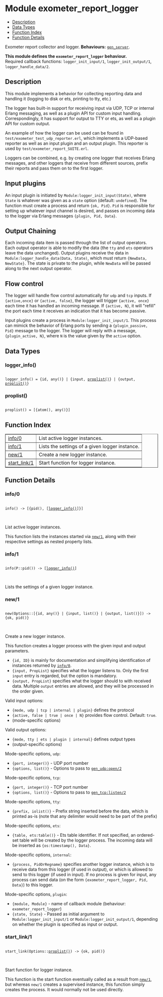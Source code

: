 

# Module exometer_report_logger #
* [Description](#description)
* [Data Types](#types)
* [Function Index](#index)
* [Function Details](#functions)


Exometer report collector and logger.
__Behaviours:__ [`gen_server`](gen_server.md).

__This module defines the `exometer_report_logger` behaviour.__<br /> Required callback functions: `logger_init_input/1`, `logger_init_output/1`, `logger_handle_data/2`.
<a name="description"></a>

## Description ##



This module implements a behavior for collecting reporting data and
handling it (logging to disk or ets, printing to tty, etc.)



The logger has built-in support for receiving input via UDP, TCP or
internal Erlang messaging, as well as a plugin API for custom input
handling. Correspondingly, it has support for output to TTY or ets, as
well as a plugin API for custom output.



An example of how the logger can be used can be found in
`test/exometer_test_udp_reporter.erl`, which implements a UDP-based
reporter as well as an input plugin and an output plugin. This reporter
is used by `test/exometer_report_SUITE.erl`.



Loggers can be combined, e.g. by creating one logger that receives Erlang
messages, and other loggers that receive from different sources, prefix
their reports and pass them on to the first logger.




## Input plugins ##



An input plugin is initiated by `Module:logger_init_input(State)`, where
`State` is whatever was given as a `state` option (default: `undefined`).
The function must create a process and return `{ok, Pid}`. `Pid` is
responsible for setting up whatever input channel is desired, and passes
on incoming data to the logger via Erlang messages `{plugin, Pid, Data}`.




## Output Chaining ##



Each incoming data item is passed through the list of output operators.
Each output operator is able to modify the data (the `tty` and `ets`
operators leave the data unchanged). Output plugins receive the data
in `Module:logger_handle_data(Data, State)`, which must return
`{NewData, NewState}`. The state is private to the plugin, while `NewData`
will be passed along to the next output operator.




## Flow control ##



The logger will handle flow control automatically for `udp` and `tcp`
inputs. If `{active,once}` or `{active, false}`, the logger will trigger
`{active, once}` each time it has handled an incoming message.
If `{active, N}`, it will "refill" the port each time it receives an
indication that it has become passive.


Input plugins create a process in `Module:logger_init_input/1`. This process
can mimick the behavior of Erlang ports by sending a `{plugin_passive, Pid}`
message to the logger. The logger will reply with a message,
`{plugin_active, N}`, where `N` is the value given by the `active` option.
<a name="types"></a>

## Data Types ##




### <a name="type-logger_info">logger_info()</a> ###



<pre><code>
logger_info() = {id, any()} | {input, <a href="#type-proplist">proplist()</a>} | {output, <a href="#type-proplist">proplist()</a>}
</code></pre>





### <a name="type-proplist">proplist()</a> ###



<pre><code>
proplist() = [{atom(), any()}]
</code></pre>


<a name="index"></a>

## Function Index ##


<table width="100%" border="1" cellspacing="0" cellpadding="2" summary="function index"><tr><td valign="top"><a href="#info-0">info/0</a></td><td>List active logger instances.</td></tr><tr><td valign="top"><a href="#info-1">info/1</a></td><td>Lists the settings of a given logger instance.</td></tr><tr><td valign="top"><a href="#new-1">new/1</a></td><td>Create a new logger instance.</td></tr><tr><td valign="top"><a href="#start_link-1">start_link/1</a></td><td>Start function for logger instance.</td></tr></table>


<a name="functions"></a>

## Function Details ##

<a name="info-0"></a>

### info/0 ###


<pre><code>
info() -&gt; [{pid(), [<a href="#type-logger_info">logger_info()</a>]}]
</code></pre>
<br />


List active logger instances.


This function lists the instances started via [`new/1`](#new-1), along with their
respective settings as nested property lists.
<a name="info-1"></a>

### info/1 ###


<pre><code>
info(P::pid()) -&gt; [<a href="#type-logger_info">logger_info()</a>]
</code></pre>
<br />

Lists the settings of a given logger instance.
<a name="new-1"></a>

### new/1 ###


<pre><code>
new(Options::[{id, any()} | {input, list()} | {output, list()}]) -&gt; {ok, pid()}
</code></pre>
<br />


Create a new logger instance.



This function creates a logger process with the given input and output
parameters.



* `{id, ID}` is mainly for documentation and simplifying identification
of instances returned by [`info/0`](#info-0).
* `{input, PropList}` specifies what the logger listens to. Only the first
`input` entry is regarded, but the option is mandatory.
* `{output, PropList}` specifies what the logger should to with received
data. Multiple `output` entries are allowed, and they will be processed
in the order given.



Valid input options:



* `{mode, udp | tcp | internal | plugin}` defines the protocol
* `{active, false | true | once | N}` provides flow control. Default: `true`.
* (mode-specific options)



Valid output options:



* `{mode, tty | ets | plugin | internal}` defines output types
* (output-specific options)



Mode-specific options, `udp`:



* `{port, integer()}` - UDP port number
* `{options, list()}` - Options to pass to [`gen_udp:open/2`](gen_udp.md#open-2)



Mode-specific options, `tcp`:



* `{port, integer()}` - TCP port number
* `{options, list()}` - Options to pass to [`gen_tcp:listen/2`](gen_tcp.md#listen-2)



Mode-specific options, `tty`:



* `{prefix, iolist()}` - Prefix string inserted before the data, which is
printed as-is (note that any delimiter would need to be part of the prefix)



Mode-specific options, `ets`:
* `{table, ets:table()}` - Ets table identifier. If not specified, an
ordered-set table will be created by the logger process. The incoming
data will be inserted as `{os:timestamp(), Data}`.



Mode-specific options, `internal`:
* `{process, PidOrRegname}` specifies another logger instance, which is to
receive data from this logger (if used in output), or which is allowed
to send to this logger (if used in input). If no process is given for
input, any process can send data (on the form
`{exometer_report_logger, Pid, Data}`) to this logger.



Mode-specific options, `plugin`:


* `{module, Module}` - name of callback module
(behaviour: `exometer_report_logger`)
* `{state, State}` - Passed as initial argument to
`Module:logger_init_input/1` or `Module:logger_init_output/1`, depending
on whether the plugin is specified as input or output.
<a name="start_link-1"></a>

### start_link/1 ###


<pre><code>
start_link(Options::<a href="#type-proplist">proplist()</a>) -&gt; {ok, pid()}
</code></pre>
<br />


Start function for logger instance.


This function is the start function eventually called as a result from
[`new/1`](#new-1), but whereas `new/1` creates a supervised instance, this
function simply creates the process. It would normally not be used directly.
